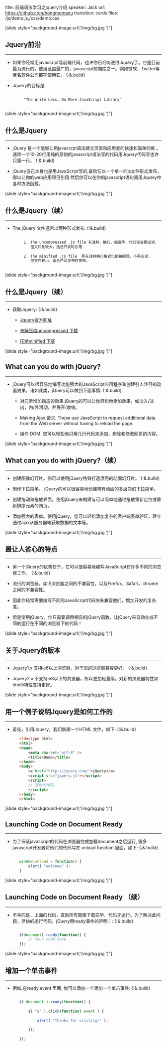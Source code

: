 title: 前端语法学习之jquery介绍
speaker: Jack
url: https://github.com/hongmomanu
transition: cards
files: /js/demo.js,/css/demo.css

[slide style="background-image:url('/img/bg.jpg	')"]

## Jquery前沿
----

* 如果你经常用javascript写前端代码，也许你已经听说过Jquery了。它是目前最为流行的，使用范围最广的，javascript前端库之一。例如微软，Twitter等著名软件公司都在使用它。 {:&.build} 

* Jquery的目标是:
         
    ```bash
             
         “The Write Less, Do More JavaScript Library”   
                      
    ```
    
[slide style="background-image:url('/img/bg.jpg	')"]
## 什么是Jquery
----

* jQuery 是一个能够让用javascrpt语法建立页面和应用变的快速和简单的库 。通常一个10-20行用纯的原始的javascript语法写的代码用Jquery代码写也许只需一行。 {:&.build} 

* jQuery自己本身也是用JavaScript写的,最后它以一个单一的js文件形式发布，得以让你的web应用项目引用.然后你可以在你的javascript语句调用Jquery中各种方法函数。

[slide style="background-image:url('/img/bg.jpg	')"]
## 什么是Jquery（续）
----

* The jQuery 文件通常以两种形式发布: {:&.build} 
    
    ```bash
             
         1. The uncompressed .js file 有注释，换行，缩进等，代码较容易阅读，
            但文件比较大，适合开发时引用. 
         
         2. The minified .js file  所有注释换行格式化都被删除，不易阅读，
            但文件较小，适合产品发布时使用。 
                       
    ```

[slide style="background-image:url('/img/bg.jpg	')"]
## 什么是Jquery（续）
----

* 获取Jquery: {:&.build} 
    
    * [Jquery官方网址](https://jquery.org/)
    
    * [未解压缩uncompressed 下载](http://code.jquery.com/jquery-1.11.1.js)
    
    * [压缩minified 下载](http://code.jquery.com/jquery-1.11.1.min.js)


[slide style="background-image:url('/img/bg.jpg	')"]
## What can you do with jQuery?
----

* jQuery可以很容易地编写功能强大的JavaScript应用程序和创建引人注目的动画效果。诸如此类，jQuery可以做到下面事情: {:&.build} 
    
    * 对元素增加动态的效果.jQuery的可以让你轻松地添加效果，如淡入/淡出，内/外滑动，并展开/收缩。
    
    * Making  Ajax 请求. These use JavaScript to request additional data from the Web server without having to reload the page.
    
    * 操作 DOM. 您可以轻松地只用几行代码来添加，删除和修改网页的内容。


[slide style="background-image:url('/img/bg.jpg	')"]
## What can you do with jQuery?（续）
----
    
* 创建图像幻灯片。你可以使用jQuery特效打造漂亮的动画幻灯片。   {:&.build} 

* 制作下拉菜单。 jQuery的可以很容易地创建带有动画的多层次的下拉菜单。

* 创建拖动和拖放界面。使用jQuery来构建与可以简单地通过拖放重新定位或重新排序元素的网页。

* 添加强大的表单。使用jQuery，您可以轻松添加复杂的客户端表单验证，建立通过ajax从服务器端获取数据的文本等。

[slide style="background-image:url('/img/bg.jpg	')"]
## 最让人省心的特点
----
    
* 另一个jQuery的优势在于，它可以很容易地编写JavaScript在许多不同的浏览器工作。  {:&.build} 

* 流行的浏览器，如IE浏览器之间的不兼容性，以及Firefox，Safari，chrome之间的不兼容性。
   
* 因此你经常需要编写不同的JavaScript代码块来兼容他们，增加开发的复杂度。
   
* 但是使用jQuery，你只需要调用相应的jQuery函数，让jQuery来自动生成不同的运行在不同的浏览器下的代码！  

[slide style="background-image:url('/img/bg.jpg	')"]
## 关于Jquery的版本
----
    
* Jquery1.x 支持ie6以上浏览器，对于旧的浏览器兼容更好。  {:&.build} 

* Jquery2.x 不支持ie8以下的浏览器，所以更加轻量级，对新的浏览器特性如html5特性支持更好。  

[slide style="background-image:url('/img/bg.jpg	')"]
## 用一个例子说明Jquery是如何工作的
----
    
* 首先，引用Jquery，我们新建一个HTML 文件，如下:  {:&.build} 
    ```html
       <!doctype html>
       <html>
       <head>
           <meta charset="utf-8" />
           <title>Demo</title>
       </head>
       <body>
           <a href="http://jquery.com/">jQuery</a>
           <script src="jquery.js"></script>
           <script>
           // 写你的代码.
           </script>
       </body>
       </html>
    
    ```

[slide style="background-image:url('/img/bg.jpg	')"]
##  Launching Code on Document Ready
----
    
* 为了保证javascript的代码在浏览器完成加载document之后运行,
    很多javascript开发者将他们的代码写在 onload function 里面，如下:  {:&.build} 
    ```javascript
    
       window.onload = function() {
           alert( "welcome" );
       }
    
    ```

[slide style="background-image:url('/img/bg.jpg	')"]
##  Launching Code on Document Ready （续）
----
    
* 不幸的是，上面的代码，直到所有图像下载完毕，代码才运行。为了解决此问题，尽快的运行代码，jQuery用ready事件的声明：:  {:&.build} 
    ```javascript
    
       $(document).ready(function() {
           // Your code here.
       });
    
    ```

[slide style="background-image:url('/img/bg.jpg	')"]
##  增加一个单击事件
----
    
* 例如,在ready event 里面, 你可以添加一个添加一个单击事件:  {:&.build} 
    ```javascript
    
       $( document ).ready(function() {
        
           $( "a" ).click(function( event ) {
        
               alert( "Thanks for visiting!" );
        
           });
        
       });
    
    ```


